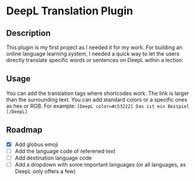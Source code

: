 # DeepL Translation Plugin

## Description
This plugin is my first project as I needed it for my work. For building an online language learning system, I needed a quick way to let the users directly translate specific words or sentences on DeepL within a lection.  

## Usage
You can add the translation tags where shortcodes work. The link is larger than the surrounding text. You can add standard colors or a specific ones as hex or RGB. For example:
``` [DeepL color=#c53222] Das ist ein Beispiel [/DeepL] ```

## Roadmap
- [x] Add globus emoji
- [ ] Add the language code of referened text
- [ ] Add destination language code
- [ ] Add a dropdown with some important languages (or all languages, as DeepL only offers a few)
